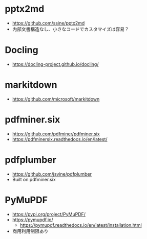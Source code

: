 # pptx2md
- https://github.com/ssine/pptx2md
- 内部文書構造なし、小さなコードでカスタマイズは容易？

# Docling
- https://docling-project.github.io/docling/

# markitdown
- https://github.com/microsoft/markitdown


# pdfminer.six
- https://github.com/pdfminer/pdfminer.six
- https://pdfminersix.readthedocs.io/en/latest/

# pdfplumber
- https://github.com/jsvine/pdfplumber
- Built on pdfminer.six

# PyMuPDF
- https://pypi.org/project/PyMuPDF/
- https://pymupdf.io/
    - https://pymupdf.readthedocs.io/en/latest/installation.html
- 商用利用制限あり



